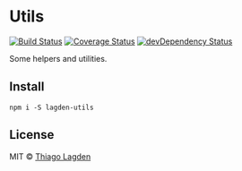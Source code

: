 # Utils
[![Build Status][ci-img]][ci]
[![Coverage Status][cover-img]][cover]
[![devDependency Status][devDep-img]][devDep]

[ci-img]:     https://travis-ci.org/lagden/utils.svg
[ci]:         https://travis-ci.org/lagden/utils
[cover-img]:  https://codecov.io/gh/lagden/utils/branch/master/graph/badge.svg
[cover]:      https://codecov.io/gh/lagden/utils
[devDep-img]: https://david-dm.org/lagden/utils/dev-status.svg
[devDep]:     https://david-dm.org/lagden/utils#info=devDependencies


Some helpers and utilities.


## Install

```
npm i -S lagden-utils
```


## License

MIT © [Thiago Lagden](http://lagden.in)
